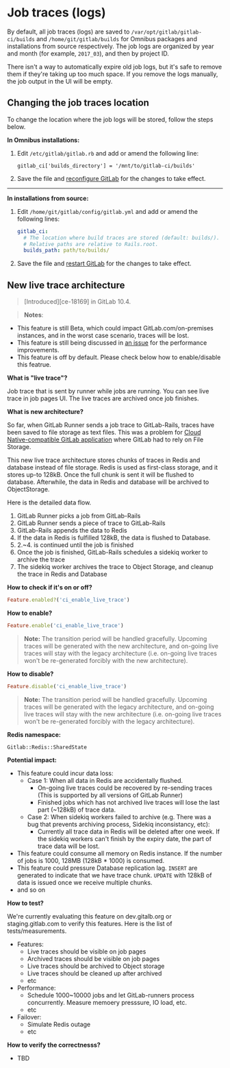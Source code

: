 # Job traces (logs)

By default, all job traces (logs) are saved to `/var/opt/gitlab/gitlab-ci/builds`
and `/home/git/gitlab/builds` for Omnibus packages and installations from source
respectively. The job logs are organized by year and month (for example, `2017_03`),
and then by project ID.

There isn't a way to automatically expire old job logs, but it's safe to remove
them if they're taking up too much space. If you remove the logs manually, the
job output in the UI will be empty.

## Changing the job traces location

To change the location where the job logs will be stored, follow the steps below.

**In Omnibus installations:**

1.  Edit `/etc/gitlab/gitlab.rb` and add or amend the following line:

    ```
    gitlab_ci['builds_directory'] = '/mnt/to/gitlab-ci/builds'
    ```

1. Save the file and [reconfigure GitLab][] for the changes to take effect.

---

**In installations from source:**

1. Edit `/home/git/gitlab/config/gitlab.yml` and add or amend the following lines:

    ```yaml
    gitlab_ci:
      # The location where build traces are stored (default: builds/).
      # Relative paths are relative to Rails.root.
      builds_path: path/to/builds/
    ```

1. Save the file and [restart GitLab][] for the changes to take effect.

[reconfigure gitlab]: restart_gitlab.md#omnibus-gitlab-reconfigure "How to reconfigure Omnibus GitLab"
[restart gitlab]: restart_gitlab.md#installations-from-source "How to restart GitLab"

## New live trace architecture

> [Introduced][ce-18169] in GitLab 10.4.

> **Notes**:
- This feature is still Beta, which could impact GitLab.com/on-premises instances, and in the worst case scenario, traces will be lost.
- This feature is still being discussed in [an issue](https://gitlab.com/gitlab-org/gitlab-ce/issues/46097) for the performance improvements.
- This feature is off by default. Please check below how to enable/disable this featrue.

**What is "live trace"?**

Job trace that is sent by runner while jobs are running. You can see live trace in job pages UI.
The live traces are archived once job finishes.

**What is new architecture?**

So far, when GitLab Runner sends a job trace to GitLab-Rails, traces have been saved to file storage as text files.
This was a problem for [Cloud Native-compatible GitLab application](https://gitlab.com/gitlab-com/migration/issues/23) where GitLab had to rely on File Storage.

This new live trace architecture stores chunks of traces in Redis and database instead of file storage.
Redis is used as first-class storage, and it stores up-to 128kB. Once the full chunk is sent it will be flushed to database. Afterwhile, the data in Redis and database will be archived to ObjectStorage.

Here is the detailed data flow.

1. GitLab Runner picks a job from GitLab-Rails
1. GitLab Runner sends a piece of trace to GitLab-Rails
1. GitLab-Rails appends the data to Redis
1. If the data in Redis is fulfilled 128kB, the data is flushed to Database.
1. 2.~4. is continued until the job is finished
1. Once the job is finished, GitLab-Rails schedules a sidekiq worker to archive the trace
1. The sidekiq worker archives the trace to Object Storage, and cleanup the trace in Redis and Database

**How to check if it's on or off?**

```ruby
Feature.enabled?('ci_enable_live_trace')
```

**How to enable?**

```ruby
Feature.enable('ci_enable_live_trace')
```

>**Note:**
The transition period will be handled gracefully. Upcoming traces will be generated with the new architecture, and on-going live traces will stay with the legacy architecture (i.e. on-going live traces won't be re-generated forcibly with the new architecture).

**How to disable?**

```ruby
Feature.disable('ci_enable_live_trace')
```

>**Note:**
The transition period will be handled gracefully. Upcoming traces will be generated with the legacy architecture, and on-going live traces will stay with the new architecture (i.e. on-going live traces won't be re-generated forcibly with the legacy architecture).

**Redis namespace:**

`Gitlab::Redis::SharedState`

**Potential impact:**

- This feature could incur data loss:
  - Case 1: When all data in Redis are accidentally flushed.
    - On-going live traces could be recovered by re-sending traces (This is supported by all versions of GitLab Runner)
    - Finished jobs which has not archived live traces will lose the last part (~128kB) of trace data.
  - Case 2: When sidekiq workers failed to archive (e.g. There was a bug that prevents archiving process, Sidekiq inconsistancy, etc):
    - Currently all trace data in Redis will be deleted after one week. If the sidekiq workers can't finish by the expiry date, the part of trace data will be lost.
- This feature could consume all memory on Redis instance. If the number of jobs is 1000, 128MB (128kB * 1000) is consumed.
- This feature could pressure Database replication lag. `INSERT` are generated to indicate that we have trace chunk. `UPDATE` with 128kB of data is issued once we receive multiple chunks.
- and so on

**How to test?**

We're currently evaluating this feature on dev.gitalb.org or staging.gitlab.com to verify this features. Here is the list of tests/measurements.

- Features:
  - Live traces should be visible on job pages
  - Archived traces should be visible on job pages
  - Live traces should be archived to Object storage
  - Live traces should be cleaned up after archived
  - etc
- Performance:
  - Schedule 1000~10000 jobs and let GitLab-runners process concurrently. Measure memoery presssure, IO load, etc.
  - etc
- Failover:
  - Simulate Redis outage
  - etc

**How to verify the correctnesss?**

- TBD

[ce-44935]: https://gitlab.com/gitlab-org/gitlab-ce/merge_requests/18169
